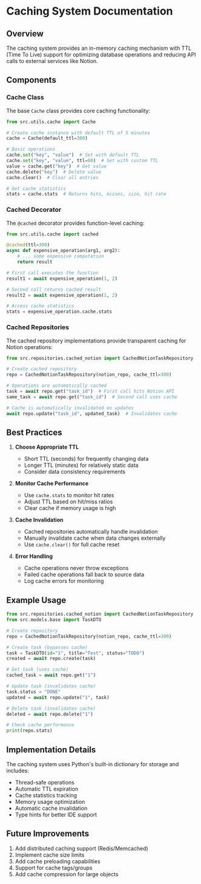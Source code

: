 # Caching System Documentation

## Overview

The caching system provides an in-memory caching mechanism with TTL (Time To Live) support for optimizing database operations and reducing API calls to external services like Notion.

## Components

### Cache Class

The base `Cache` class provides core caching functionality:

```python
from src.utils.cache import Cache

# Create cache instance with default TTL of 5 minutes
cache = Cache(default_ttl=300)

# Basic operations
cache.set("key", "value")  # Set with default TTL
cache.set("key", "value", ttl=60)  # Set with custom TTL
value = cache.get("key")  # Get value
cache.delete("key")  # Delete value
cache.clear()  # Clear all entries

# Get cache statistics
stats = cache.stats  # Returns hits, misses, size, hit rate
```

### Cached Decorator

The `@cached` decorator provides function-level caching:

```python
from src.utils.cache import cached

@cached(ttl=300)
async def expensive_operation(arg1, arg2):
    # ... some expensive computation
    return result

# First call executes the function
result1 = await expensive_operation(1, 2)

# Second call returns cached result
result2 = await expensive_operation(1, 2)

# Access cache statistics
stats = expensive_operation.cache.stats
```

### Cached Repositories

The cached repository implementations provide transparent caching for Notion operations:

```python
from src.repositories.cached_notion import CachedNotionTaskRepository

# Create cached repository
repo = CachedNotionTaskRepository(notion_repo, cache_ttl=300)

# Operations are automatically cached
task = await repo.get("task_id")  # First call hits Notion API
same_task = await repo.get("task_id")  # Second call uses cache

# Cache is automatically invalidated on updates
await repo.update("task_id", updated_task)  # Invalidates cache
```

## Best Practices

1. **Choose Appropriate TTL**
   - Short TTL (seconds) for frequently changing data
   - Longer TTL (minutes) for relatively static data
   - Consider data consistency requirements

2. **Monitor Cache Performance**
   - Use `cache.stats` to monitor hit rates
   - Adjust TTL based on hit/miss ratios
   - Clear cache if memory usage is high

3. **Cache Invalidation**
   - Cached repositories automatically handle invalidation
   - Manually invalidate cache when data changes externally
   - Use `cache.clear()` for full cache reset

4. **Error Handling**
   - Cache operations never throw exceptions
   - Failed cache operations fall back to source data
   - Log cache errors for monitoring

## Example Usage

```python
from src.repositories.cached_notion import CachedNotionTaskRepository
from src.models.base import TaskDTO

# Create repository
repo = CachedNotionTaskRepository(notion_repo, cache_ttl=300)

# Create task (bypasses cache)
task = TaskDTO(id="1", title="Test", status="TODO")
created = await repo.create(task)

# Get task (uses cache)
cached_task = await repo.get("1")

# Update task (invalidates cache)
task.status = "DONE"
updated = await repo.update("1", task)

# Delete task (invalidates cache)
deleted = await repo.delete("1")

# Check cache performance
print(repo.stats)
```

## Implementation Details

The caching system uses Python's built-in dictionary for storage and includes:

- Thread-safe operations
- Automatic TTL expiration
- Cache statistics tracking
- Memory usage optimization
- Automatic cache invalidation
- Type hints for better IDE support

## Future Improvements

1. Add distributed caching support (Redis/Memcached)
2. Implement cache size limits
3. Add cache preloading capabilities
4. Support for cache tags/groups
5. Add cache compression for large objects 
